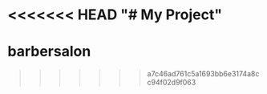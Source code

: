 <<<<<<< HEAD
"# My Project" 
=======
# barbersalon
>>>>>>> a7c46ad761c5a1693bb6e3174a8cc94f02d9f063
